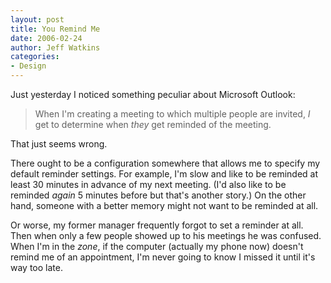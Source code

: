 ```yaml
---
layout: post
title: You Remind Me
date: 2006-02-24
author: Jeff Watkins
categories:
- Design
---
```


Just yesterday I noticed something peculiar about Microsoft Outlook:

> When I'm creating a meeting to which multiple people are invited, *I* get to determine when *they* get reminded of the meeting.

That just seems wrong.




There ought to be a configuration somewhere that allows me to specify my default reminder settings. For example, I'm slow and like to be reminded at least 30 minutes in advance of my next meeting. (I'd also like to be reminded *again* 5 minutes before but that's another story.) On the other hand, someone with a better memory might not want to be reminded at all.

Or worse, my former manager frequently forgot to set a reminder at all. Then when only a few people showed up to his meetings he was confused. When I'm in the *zone*, if the computer (actually my phone now) doesn't remind me of an appointment, I'm never going to know I missed it until it's way too late.
